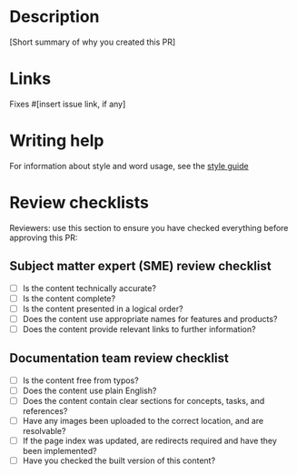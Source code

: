 # Description

[Short summary of why you created this PR]

# Links

Fixes #[insert issue link, if any]

# Writing help

For information about style and word usage, see the [style guide](https://docs.timescale.com/timescaledb/latest/contribute-to-docs/)

# Review checklists
Reviewers: use this section to ensure you have checked everything before approving this PR:

## Subject matter expert (SME) review checklist

- [ ] Is the content technically accurate?
- [ ] Is the content complete?
- [ ] Is the content presented in a logical order?
- [ ] Does the content use appropriate names for features and products?
- [ ] Does the content provide relevant links to further information?

## Documentation team review checklist

- [ ] Is the content free from typos?
- [ ] Does the content use plain English?
- [ ] Does the content contain clear sections for concepts, tasks, and references?
- [ ] Have any images been uploaded to the correct location, and are resolvable?
- [ ] If the page index was updated, are redirects required
      and have they been implemented?
- [ ] Have you checked the built version of this content?
